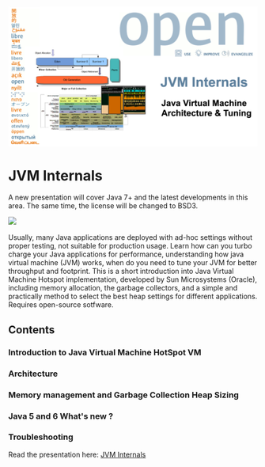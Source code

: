 <img src="/docs/img/jvminternals.png" />

# JVM Internals

A new presentation will cover Java 7+ and the latest developments in this area. The same time, the license will be changed to BSD3.

[![](https://img.shields.io/static/v1.svg?label=license&message=BSD3&color=blue)](LICENSE)

Usually, many Java applications are deployed with ad-hoc settings without proper testing, not suitable for production usage. Learn how can you turbo charge your Java applications for performance, understanding how java virtual machine (JVM) works, when do you need to tune your JVM for better throughput and footprint. This is a short introduction into Java Virtual Machine Hotspot implementation, developed by Sun Microsystems (Oracle), including memory allocation, the garbage collectors, and a simple and practically method to select the best heap settings for different applications. Requires open-source sotfware.

## Contents

### Introduction to Java Virtual Machine HotSpot VM
### Architecture
### Memory management and Garbage Collection Heap Sizing
### Java 5 and 6 What's new ?
### Troubleshooting


Read the presentation here: [JVM Internals](https://github.com/sparvu/jvm-internals/blob/main/jvm-internals.pdf) 
